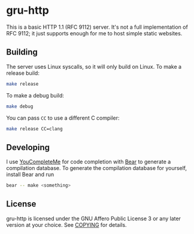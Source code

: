 # gru-http

This is a basic HTTP 1.1 (RFC 9112) server. It's not a full implementation of RFC 9112;
it just supports enough for me to host simple static websites.

## Building

The server uses Linux syscalls, so it will only build on Linux. To make a release build:

```sh
make release
```

To make a debug build:

```sh
make debug
```

You can pass `CC` to use a different C compiler:

```sh
make release CC=clang
```

## Developing

I use [YouCompleteMe](https://github.com/ycm-core/YouCompleteMe) for code completion with 
[Bear](https://github.com/rizsotto/Bear/tree/master) to generate a compilation database. 
To generate the compilation database for yourself, install Bear and run

```sh
bear -- make <something>
```

## License

gru-http is licensed under the GNU Affero Public License 3 or any later version at your choice. See
[COPYING](https://github.com/Dezzmeister/gru-http/blob/master/COPYING) for details.
